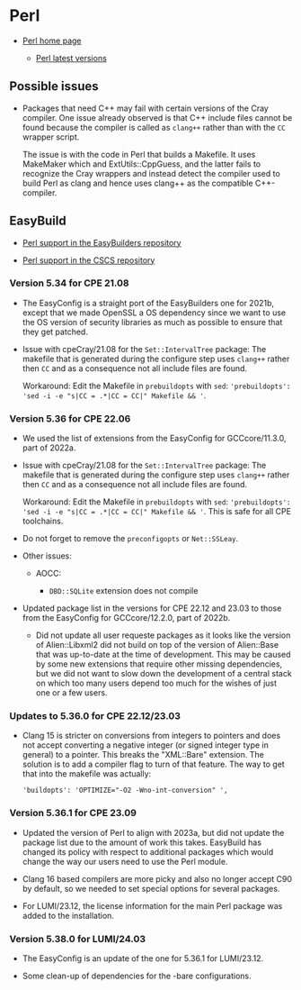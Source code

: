 # Perl

  * [Perl home page](https://www.perl.org/)

      * [Perl latest versions](https://www.cpan.org/src/README.html)


## Possible issues

  * Packages that need C++ may fail with certain versions of the Cray compiler. One
    issue already observed is that C++ include files cannot be found because the compiler
    is called as ``clang++`` rather than with the ``CC`` wrapper script.

    The issue is with the code in Perl that builds a Makefile. It uses MakeMaker which
    and ExtUtils::CppGuess, and the latter fails to recognize the Cray wrappers and
    instead detect the compiler used to build Perl as clang and hence uses clang++
    as the compatible C++-compiler.


## EasyBuild

  * [Perl support in the EasyBuilders repository](https://github.com/easybuilders/easybuild-easyconfigs/tree/develop/easybuild/easyconfigs/p/Perl)

  * [Perl support in the CSCS repository](https://github.com/eth-cscs/production/tree/master/easybuild/easyconfigs/p/Perl)


### Version 5.34 for CPE 21.08

  * The EasyConfig is a straight port of the EasyBuilders one for 2021b, except that
    we made OpenSSL a OS dependency since we want to use the OS version of security
    libraries as much as possible to ensure that they get patched.

  * Issue with cpeCray/21.08 for the ``Set::IntervalTree`` package: The makefile that
    is generated during the configure step uses ``clang++`` rather then ``CC`` and as
    a consequence not all include files are found.

    Workaround: Edit the Makefile in ``prebuildopts`` with ``sed``:
    ``'prebuildopts': 'sed -i -e "s|CC = .*|CC = CC|" Makefile && '``.

### Version 5.36 for CPE 22.06

  * We used the list of extensions from the EasyConfig for GCCcore/11.3.0, part of 2022a.

  * Issue with cpeCray/21.08 for the ``Set::IntervalTree`` package: The makefile that
    is generated during the configure step uses ``clang++`` rather then ``CC`` and as
    a consequence not all include files are found.

    Workaround: Edit the Makefile in ``prebuildopts`` with ``sed``:
    ``'prebuildopts': 'sed -i -e "s|CC = .*|CC = CC|" Makefile && '``.
    This is safe for all CPE toolchains.

  * Do not forget to remove the `preconfigopts` or `Net::SSLeay`.

  * Other issues:

      * AOCC: 
 
          * `DBD::SQLite` extension does not compile
          
  * Updated package list in the versions for CPE 22.12 and 23.03 to those from the 
    EasyConfig for GCCcore/12.2.0, part of 2022b.
    
    *   Did not update all user requeste packages as it looks like the version of
        Alien::Libxml2 did not build on top of the version of Alien::Base that was
        up-to-date at the time of development. This may be caused by some new extensions
        that require other missing dependencies, but we did not want to slow down the
        development of a central stack on which too many users depend too much for 
        the wishes of just one or a few users.

### Updates to 5.36.0 for CPE 22.12/23.03

  * Clang 15 is stricter on conversions from integers to pointers and does not accept
    converting a negative integer (or signed integer type in general) to a pointer.
    This breaks the "XML::Bare" extension. The solution is to add a compiler flag to turn
    of that feature. The way to get that into the makefile was actually:
    ```
    'buildopts': 'OPTIMIZE="-O2 -Wno-int-conversion" ',
    ```
  

### Version 5.36.1 for CPE 23.09

  * Updated the version of Perl to align with 2023a, but did not update the package
    list due to the amount of work this takes. EasyBuild has changed its policy with
    respect to additional packages which would change the way our users need to use the
    Perl module.
    
  * Clang 16 based compilers are more picky and also no longer accept C90 by default, 
    so we needed to set special options for several packages.

  * For LUMI/23.12, the license information for the main Perl package was added to the installation.

  
### Version 5.38.0 for LUMI/24.03

  * The EasyConfig is an update of the one for 5.36.1 for LUMI/23.12.
  
  * Some clean-up of dependencies for the -bare configurations.

